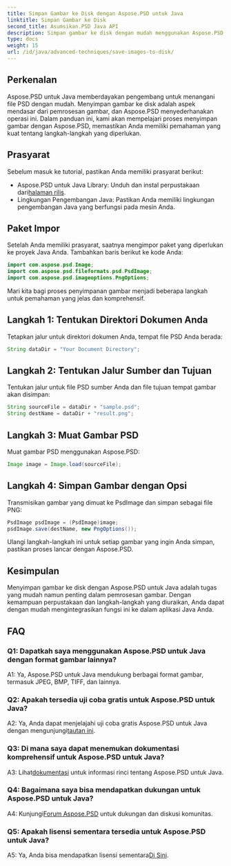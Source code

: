 ```yaml
---
title: Simpan Gambar ke Disk dengan Aspose.PSD untuk Java
linktitle: Simpan Gambar ke Disk
second_title: Asumsikan.PSD Java API
description: Simpan gambar ke disk dengan mudah menggunakan Aspose.PSD untuk Java. Pustaka Java yang kuat untuk manipulasi file PSD.
type: docs
weight: 15
url: /id/java/advanced-techniques/save-images-to-disk/
---
```

## Perkenalan

Aspose.PSD untuk Java memberdayakan pengembang untuk menangani file PSD dengan mudah. Menyimpan gambar ke disk adalah aspek mendasar dari pemrosesan gambar, dan Aspose.PSD menyederhanakan operasi ini. Dalam panduan ini, kami akan mempelajari proses menyimpan gambar dengan Aspose.PSD, memastikan Anda memiliki pemahaman yang kuat tentang langkah-langkah yang diperlukan.

## Prasyarat

Sebelum masuk ke tutorial, pastikan Anda memiliki prasyarat berikut:

-  Aspose.PSD untuk Java Library: Unduh dan instal perpustakaan dari[halaman rilis](https://releases.aspose.com/psd/java/).
- Lingkungan Pengembangan Java: Pastikan Anda memiliki lingkungan pengembangan Java yang berfungsi pada mesin Anda.

## Paket Impor

Setelah Anda memiliki prasyarat, saatnya mengimpor paket yang diperlukan ke proyek Java Anda. Tambahkan baris berikut ke kode Anda:

```java
import com.aspose.psd.Image;
import com.aspose.psd.fileformats.psd.PsdImage;
import com.aspose.psd.imageoptions.PngOptions;
```

Mari kita bagi proses penyimpanan gambar menjadi beberapa langkah untuk pemahaman yang jelas dan komprehensif.

## Langkah 1: Tentukan Direktori Dokumen Anda

Tetapkan jalur untuk direktori dokumen Anda, tempat file PSD Anda berada:

```java
String dataDir = "Your Document Directory";
```

## Langkah 2: Tentukan Jalur Sumber dan Tujuan

Tentukan jalur untuk file PSD sumber Anda dan file tujuan tempat gambar akan disimpan:

```java
String sourceFile = dataDir + "sample.psd";
String destName = dataDir + "result.png";
```

## Langkah 3: Muat Gambar PSD

Muat gambar PSD menggunakan Aspose.PSD:

```java
Image image = Image.load(sourceFile);
```

## Langkah 4: Simpan Gambar dengan Opsi

Transmisikan gambar yang dimuat ke PsdImage dan simpan sebagai file PNG:

```java
PsdImage psdImage = (PsdImage)image;
psdImage.save(destName, new PngOptions());
```

Ulangi langkah-langkah ini untuk setiap gambar yang ingin Anda simpan, pastikan proses lancar dengan Aspose.PSD.

## Kesimpulan

Menyimpan gambar ke disk dengan Aspose.PSD untuk Java adalah tugas yang mudah namun penting dalam pemrosesan gambar. Dengan kemampuan perpustakaan dan langkah-langkah yang diuraikan, Anda dapat dengan mudah mengintegrasikan fungsi ini ke dalam aplikasi Java Anda.

## FAQ

### Q1: Dapatkah saya menggunakan Aspose.PSD untuk Java dengan format gambar lainnya?

A1: Ya, Aspose.PSD untuk Java mendukung berbagai format gambar, termasuk JPEG, BMP, TIFF, dan lainnya.

### Q2: Apakah tersedia uji coba gratis untuk Aspose.PSD untuk Java?

 A2: Ya, Anda dapat menjelajahi uji coba gratis Aspose.PSD untuk Java dengan mengunjungi[tautan ini](https://releases.aspose.com/).

### Q3: Di mana saya dapat menemukan dokumentasi komprehensif untuk Aspose.PSD untuk Java?

 A3: Lihat[dokumentasi](https://reference.aspose.com/psd/java/) untuk informasi rinci tentang Aspose.PSD untuk Java.

### Q4: Bagaimana saya bisa mendapatkan dukungan untuk Aspose.PSD untuk Java?

 A4: Kunjungi[Forum Aspose.PSD](https://forum.aspose.com/c/psd/34) untuk dukungan dan diskusi komunitas.

### Q5: Apakah lisensi sementara tersedia untuk Aspose.PSD untuk Java?

 A5: Ya, Anda bisa mendapatkan lisensi sementara[Di Sini](https://purchase.aspose.com/temporary-license/).